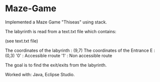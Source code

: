 # Maze-Game
Implemented a Maze Game "Thiseas" using stack. 

The labyrinth is read from a text.txt file which contains:

(see text.txt file)

The coordinates of the labyrinth : (9,7)
The coordinates of the Entrance E : (0,3)
'0' : Accessible rroute
'1' : Non accessible route

The goal is to find the exit/exits from the labyrinth.

Worked with: Java, Eclipse Studio.

